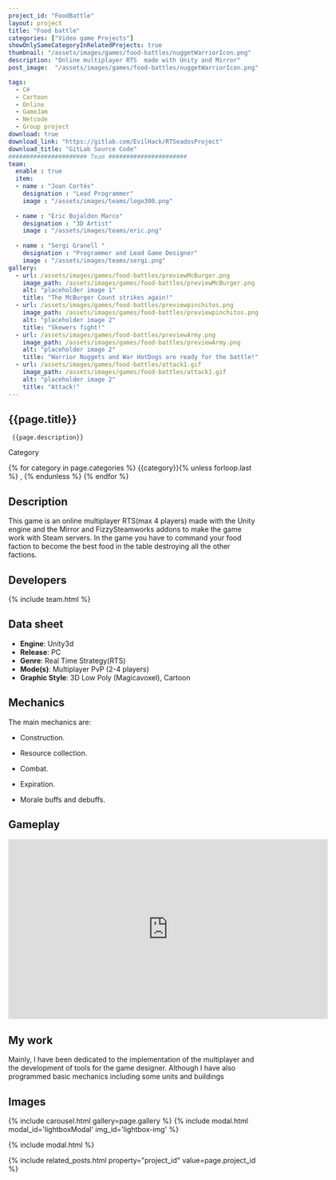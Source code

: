 ```yaml
---
project_id: "FoodBattle"
layout: project
title: "Food battle"
categories: ["Video game Projects"]
showOnlySameCategoryInRelatedProjects: true
thumbnail: "/assets/images/games/food-battles/nuggetWarriorIcon.png"
description: "Online multiplayer RTS  made with Unity and Mirror"
post_image:  "/assets/images/games/food-battles/nuggetWarriorIcon.png"

tags:
  - C#
  - Cartoon
  - Online
  - GameJam
  - Netcode
  - Group project
download: true
download_link: "https://gitlab.com/EvilHack/RTSeadosProject"
download_title: "GitLab Source Code"
###################### Team ######################
team:
  enable : true
  item:
  - name : "Joan Cortés"
    designation : "Lead Programmer"
    image : "/assets/images/teams/logo300.png"
    
  - name : "Eric Bujaldon Marco"
    designation : "3D Artist"
    image : "/assets/images/teams/eric.png"
    
  - name : "Sergi Granell "
    designation : "Programmer and Lead Game Designer"
    image : "/assets/images/teams/sergi.png"
gallery:
  - url: /assets/images/games/food-battles/previewMcBurger.png
    image_path: /assets/images/games/food-battles/previewMcBurger.png
    alt: "placeholder image 1"
    title: "The McBurger Count strikes again!"
  - url: /assets/images/games/food-battles/previewpinchitos.png
    image_path: /assets/images/games/food-battles/previewpinchitos.png
    alt: "placeholder image 2"
    title: "Skewers fight!"
  - url: /assets/images/games/food-battles/previewArmy.png
    image_path: /assets/images/games/food-battles/previewArmy.png
    alt: "placeholder image 2"
    title: "Warrior Nuggets and War HotDogs are ready for the battle!"
  - url: /assets/images/games/food-battles/attack1.gif
    image_path: /assets/images/games/food-battles/attack1.gif
    alt: "placeholder image 2"
    title: "Attack!"
---
```


 <!--Title and desription. -->
<div class="col-lg-8 text-center" markdown=1>

## {{page.title}}

     {{page.description}}

</div>
 <!-- <div class="row">-->

  <div class="col-lg-12 text-center">
   <p class="text-color font-weight-bold mb-2">Category</p>
   <p>{% for category in page.categories %} {{category}}{% unless forloop.last %} , {% endunless %} {% endfor %}</p>
  </div>
  <!--<div class="col-lg-12 text-center">
  # <p class="text-color font-weight-bold mb-2">Si se quieren poner mas tags en rojo</p>
  # <p>aqui habia algo?</p> -->
   <!--</div>-->

<div class="col-lg-8 text-center" markdown=1>

## Description

 This game is an online multiplayer RTS(max 4 players)  made with the Unity engine and the Mirror and FizzySteamworks addons to make the game work with Steam servers.
 In the game you have to command your food faction to become the best food in the table destroying all the other factions.
</div>

<div class="col-lg-8 text-center" markdown=1>

## Developers

{% include team.html %}

## Data sheet

* **Engine**: Unity3d
* **Release**: PC
* **Genre**: Real Time Strategy(RTS)
* **Mode(s)**: Multiplayer PvP (2-4 players)
* **Graphic Style**: 3D Low Poly (Magicavoxel), Cartoon

</div>

<div class="col-lg-8 text-center" markdown=1>

## Mechanics

The main mechanics are:

* Construction.
* Resource collection.
* Combat.
* Expiration.
* Morale buffs and debuffs.

  </div>

## Gameplay

<div class="col-lg-12 text-center" markdown=1>
 <iframe width="640" height="360" src="https://drive.google.com/file/d/1pIRTbpWstjJ8MoKduW5ypt_UIMwg-sko/preview?usp=sharing" frameborder="0" allowfullscreen></iframe>
</div>

<div class="col-lg-12 text-center" markdown=1>

## My work

Mainly, I have been dedicated to the implementation of the multiplayer and the development of tools for the game designer. Although I have also programmed basic mechanics including some units and buildings

## Images
  
{% include carousel.html gallery=page.gallery %}
{% include modal.html modal_id='lightboxModal' img_id='lightbox-img' %}

 {% include modal.html %}

</div>

{% include related_posts.html property="project_id" value=page.project_id %}